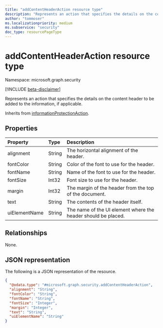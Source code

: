 ```yaml
---
title: "addContentHeaderAction resource type"
description: "Represents an action that specifies the details on the content header to be added to the information, if applicable."
author: "tommoser"
ms.localizationpriority: medium
ms.subservice: "security"
doc_type: resourcePageType
---
```


# addContentHeaderAction resource type

Namespace: microsoft.graph.security

[!INCLUDE [beta-disclaimer](../../includes/beta-disclaimer.md)]

Represents an action that specifies the details on the content header to be added to the information, if applicable.

Inherits from [informationProtectionAction](../resources/security-informationprotectionaction.md).

## Properties

| Property      | Type   | Description                                                   |
| :------------ | :----- | :------------------------------------------------------------ |
| alignment     | String | The horizontal alignment of the header.                       |
| fontColor     | String | Color of the font to use for the header.                      |
| fontName      | String | Name of the font to use for the header.                       |
| fontSize      | Int32  | Font size to use for the header.                              |
| margin        | Int32  | The margin of the header from the top of the document.        |
| text          | String | The contents of the header itself.                            |
| uiElementName | String | The name of the UI element where the header should be placed. |

## Relationships
None.

## JSON representation
The following is a JSON representation of the resource.
<!-- {
  "blockType": "resource",
  "@odata.type": "microsoft.graph.security.addContentHeaderAction"
}
-->
``` json
{
  "@odata.type": "#microsoft.graph.security.addContentHeaderAction",
  "alignment": "String",
  "fontColor": "String",
  "fontName": "String",
  "fontSize": "Integer",
  "margin": "Integer",
  "text": "String",
  "uiElementName": "String"
}
```

